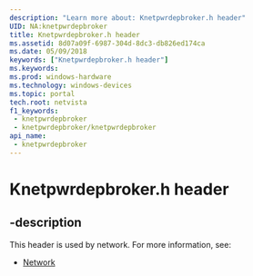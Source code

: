 ```yaml
---
description: "Learn more about: Knetpwrdepbroker.h header"
UID: NA:knetpwrdepbroker
title: Knetpwrdepbroker.h header
ms.assetid: 8d07a09f-6987-304d-8dc3-db826ed174ca
ms.date: 05/09/2018
keywords: ["Knetpwrdepbroker.h header"]
ms.keywords: 
ms.prod: windows-hardware
ms.technology: windows-devices
ms.topic: portal
tech.root: netvista
f1_keywords:
 - knetpwrdepbroker
 - knetpwrdepbroker/knetpwrdepbroker
api_name:
 - knetpwrdepbroker
---
```


# Knetpwrdepbroker.h header


## -description

This header is used by network. For more information, see:

- [Network](../_netvista/index.md)

